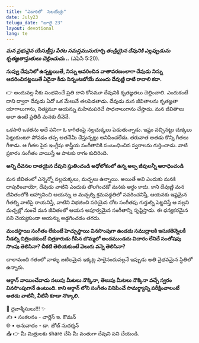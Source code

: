 ```yaml
---
title: "ఎడారిలో  సెలయేర్లు"
date: July23
telugu_date: "జూలై 23"
layout: devotional
lang: te
---
```


***మన ప్రభువైన యేసుక్రీస్తు పేరట సమస్తమునుగూర్చి తండ్రియైన దేవునికి ఎల్లప్పుడును కృతజ్ఞతాస్తుతులు చెల్లించుచు…*** (ఎఫెసీ 5:20).

**నువ్వు దేవునిలో ఉన్నట్టయితే, నిన్ను ఆవరించిన వాతావరణంలాగా దేవుడు నిన్ను ఆవరించినట్టయితే ఏదైనా కీడు నిన్నంటబోయే ముందు దేవుణ్ణి దాటి రావాలి కదా.**

👉 అందువల్ల నీకు సంభవించే ప్రతి దాని కోసమూ దేవునికి కృతజ్ఞతలు చెల్లించాలి. ఎందుకంటే దాని ద్వారా దేవుడు ఏదో ఒక మేలునే తలపెడతాడు. దేవుడు మన జీవితాలను కృతజ్ఞతా యాగాలుగాను, నిత్యమూ ఆయన్ను మహిమపరిచే సాధనాలుగాను చేస్తాడు. మన జీవితాలు అలా ఉంటే ప్రతిదీ మనకు దీవెనే.

ఒకసారి ఒకతను అదే పనిగా ఓ కాగితంపై నల్లచుక్కలు పెడుతున్నాడు. ఇష్టం వచ్చినట్టు చుక్కలు పెట్టుకుంటూ పోవడం తప్ప అతనేమీ చేస్తున్నట్టు అనిపించలేదు. తరువాత అతడు కొన్ని గీతలు గీశాడు. ఆ గీతల పైన ఇంగ్లీషు శాస్త్రీయ సంగీతానికి సంబంధించిన స్వరాలను గుర్తించాడు. వాటి ప్రకారం సంగీతం వాయిస్తే ఆ పాటకు రాగం కుదిరింది. 

**అన్ని దీవెనల దాతయైన దేవుని స్తుతించండి అధోలోకంలో ఉన్న అల్ప జీవులన్నీ ఆరాధించండి**

మన జీవితంలో ఎన్నెన్నో నల్లచుక్కలు, మచ్చలు ఉన్నాయి. అయితే అవి ఎందుకు మనకి దాపురించాయో, దేవుడు వాటిని ఎందుకు తొలగించడో మనకు అర్థం కాదు. కాని దేవుణ్ణి మన జీవితంలోకి ఆహ్వానించి ఆయన్ను ఆ మచ్చల్ని క్రమపధ్ధతిలో సవరించనిస్తే, ఆయనకు ఇష్టమైన గీతల్ని వాటిపై రాయనిస్తే, వాటిని విభజించి సరియైన చోట సంగీతపు గుర్తుల్ని పెట్టనిస్తే ఆ నల్లని మచ్చల్లో నుంచే మన జీవితంలో ఆయన అపూర్వమైన సంగీతాన్ని సృష్టిస్తాడు. ఈ ధన్యకరమైన పని చెయ్యకుండా ఆయన్ను అడ్డగించడం తగదు.

**మందస్థాయి సంగీతం లేకుంటే హెచ్చుస్థాయి వినసొంపుగా ఉండదు సముద్రాలకి ఇసుకతెన్నెలకీ నీడల్ని చిత్రించకుంటే చిత్రకారుడు గీసిన బొమ్మలో అందముండదు విచారం లేనిదే సంతోషపు సొంపు తెలిసినా? చీకటి తెలియకుంటే వెలుగు వన్నె తెలిసినా?**

చాలామంది గతంలో వాళ్ళు జటిలమైన ఇక్కట్ల పాలైనందువల్లనే ఇప్పుడు అతి వైభవమైన స్థితిలో ఉన్నారు.

**ఆర్గాన్ వాయించేవాడు నలుపు మీటలు నొక్కినా, తెలుపు మీటలు నొక్కినా వచ్చే స్వరం వినసొంపుగానే ఉంటుంది. కాని ఆర్గాన్ లోని సంగీతం వినిపించే సామర్థ్యాన్ని పరీక్షించాలంటే అతడు వాటినీ, వీటినీ కూడా నొక్కాలి.**

<div class="blessing">🙏 <span class="bless-text">దైవాశ్శీసులు!!!</span> ✨</div>

<div class="credit">✍️ <span class="credit-text">▪ సంకలనం - చార్లెస్ ఇ. కౌమన్</span></div>
<div class="credit">🌐 <span class="credit-text">▪ అనువాదం - డా. జోబ్ సుదర్శన్</span></div>


<div class="share">📤 👉 <span class="share-text">మీ మిత్రులకు share చేసి మీ వంతుగా దేవుని పని చేయండి.</span></div>

